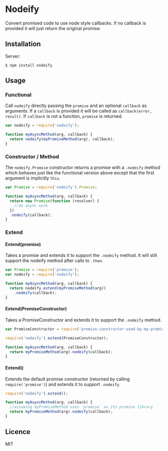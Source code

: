 # Nodeify

  Convert promised code to use node style callbacks.  If no callback is provided it will just return the original promise.

## Installation

  Server:

    $ npm install nodeify

## Usage

### Functional

  Call `nodeify` directly passing the `promise` and an optional `callback` as arguments.  If a `callback` is provided it will be called as `callback(error, result)`.  If `callback` is not a function, `promise` is returned.

```javascript
var nodeify = require('nodeify');

function myAsyncMethod(arg, callback) {
  return nodeify(myPromiseMethod(arg), callback);
}
```

### Constructor / Method

  The `nodeify.Promise` constructor returns a promise with a `.nodeify` method which behaves just like the functional version above except that the first argument is implicitly `this`.

```javascript
var Promise = require('nodeify').Promise;

function myAsyncMethod(arg, callback) {
  return new Promise(function (resolver) {
    //do async work
  })
  .nodeify(callback);
}
```

### Extend

#### Extend(promise)

  Takes a promise and extends it to support the `.nodeify` method.  It will still support the nodeify method after calls to `.then`.

```javascript
var Promise = require('promise');
var nodeify = require('nodeify');

function myAsyncMethod(arg, callback) {
  return nodeify.extend(myPromiseMethod(arg))
    .nodeify(callback);
}
```

#### Extend(PromiseConstructor)

  Takes a PromiseConstructor and extends it to support the `.nodeify` method.

```javascript
var PromiseConstructor = require('promise-constructor-used-by-my-promise-method');

require('nodeify').extend(PromiseConstructor);

function myAsyncMethod(arg, callback) {
  return myPromiseMethod(arg).nodeify(callback);
}
```

#### Extend()

  Extends the default promise constructor (returned by calling `require('promise')`) and extends it to support `.nodeify`.

```javascript
require('nodeify').extend();

function myAsyncMethod(arg, callback) {
  //assuming myPromiseMethod uses `promise` as its promise library
  return myPromiseMethod(arg).nodeify(callback);
}
```

## Licence

  MIT
